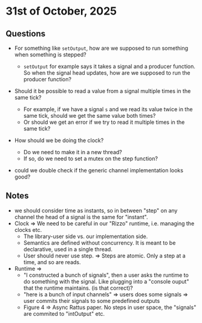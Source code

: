 # 31st of October, 2025

## Questions

- For something like `setOutput`, how are we supposed to run something when something is stepped?
  - `setOutput` for example says it takes a signal and a producer function. So when the signal head updates, how are we supposed to run the producer function?
- Should it be possible to read a value from a signal multiple times in the same tick?
  - For example, if we have a signal `s` and we read its value twice in the same tick, should we get the same value both times?
  - Or should we get an error if we try to read it multiple times in the same tick?
- How should we be doing the clock?
  - Do we need to make it in a new thread?
  - If so, do we need to set a mutex on the step function?

- could we double check if the generic channel implementation looks good?


## Notes

- we should consider time as instants, so in between "step" on any channel the head of a signal is the same for "instant".
- Clock => We need to be careful in our "Rizzo" runtime, i.e. managing the clocks etc.
	- The library-user side vs. our implementation side.
	- Semantics are defined without concurrency. It is meant to be declarative, used in a single thread.
	- User should never use step. => Steps are atomic. Only a step at a time, and so are reads.
- Runtime =>
	- "I constructed a bunch of signals", then a user asks the runtime to do something with the signal. Like plugging into a "console ouput" that the runtime maintains. (is that correct)?
	- "here is a bunch of input channels" => users does some signals => user commits their signals to some predefined outputs
	- Figure 4 => Async Rattus paper. No steps in user space, the "signals" are commited to "intOutput" etc.